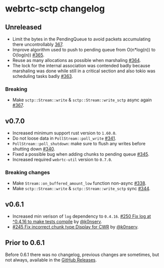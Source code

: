 # webrtc-sctp changelog

## Unreleased

* Limit the bytes in the PendingQueue to avoid packets accumulating there uncontrollably [367](https://github.com/webrtc-rs/webrtc/pull/367).
* Improve algorithm used to push to pending queue from O(n*log(n)) to O(log(n)) [#365](https://github.com/webrtc-rs/webrtc/pull/365).
* Reuse as many allocations as possible when marshaling [#364](https://github.com/webrtc-rs/webrtc/pull/364).
* The lock for the internal association was contended badly because marshaling was done while still in a critical section and also tokio was scheduling tasks badly [#363](https://github.com/webrtc-rs/webrtc/pull/363).

### Breaking

* Make `sctp::Stream::write` & `sctp::Stream::write_sctp` async again [#367](https://github.com/webrtc-rs/webrtc/pull/367).

## v0.7.0

* Increased minimum support rust version to `1.60.0`.
* Do not loose data in `PollStream::poll_write` [#341](https://github.com/webrtc-rs/webrtc/pull/341).
* `PollStream::poll_shutdown`: make sure to flush any writes before shutting down [#340](https://github.com/webrtc-rs/webrtc/pull/340).
* Fixed a possible bug when adding chunks to pending queue [#345](https://github.com/webrtc-rs/webrtc/pull/345).
* Increased required `webrtc-util` version to `0.7.0`.

### Breaking changes

* Make `Stream::on_buffered_amount_low` function non-async [#338](https://github.com/webrtc-rs/webrtc/pull/338).
* Make `sctp::Stream::write` & `sctp::Stream::write_sctp` sync [#344](https://github.com/webrtc-rs/webrtc/pull/344).

## v0.6.1

* Increased min verison of `log` dependency to `0.4.16`. [#250 Fix log at ^0.4.16 to make tests compile](https://github.com/webrtc-rs/webrtc/pull/250) by [@k0nserv](https://github.com/k0nserv).
* [#245 Fix incorrect chunk type Display for CWR](https://github.com/webrtc-rs/webrtc/pull/245) by [@k0nserv](https://github.com/k0nserv).

## Prior to 0.6.1

Before 0.6.1 there was no changelog, previous changes are sometimes, but not always, available in the [GitHub Releases](https://github.com/webrtc-rs/sctp/releases).
